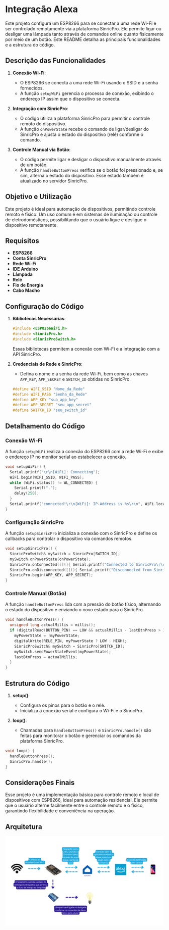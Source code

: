 # Integração Alexa

Este projeto configura um ESP8266 para se conectar a uma rede Wi-Fi e ser controlado remotamente via a plataforma SinricPro. Ele permite ligar ou desligar uma lâmpada tanto através de comandos online quanto fisicamente por meio de um botão. Este README detalha as principais funcionalidades e a estrutura do código.

## Descrição das Funcionalidades

1. **Conexão Wi-Fi**:

   - O ESP8266 se conecta a uma rede Wi-Fi usando o SSID e a senha fornecidos.
   - A função `setupWiFi` gerencia o processo de conexão, exibindo o endereço IP assim que o dispositivo se conecta.

2. **Integração com SinricPro**:

   - O código utiliza a plataforma SinricPro para permitir o controle remoto do dispositivo.
   - A função `onPowerState` recebe o comando de ligar/desligar do SinricPro e ajusta o estado do dispositivo (relé) conforme o comando.

3. **Controle Manual via Botão**:
   - O código permite ligar e desligar o dispositivo manualmente através de um botão.
   - A função `handleButtonPress` verifica se o botão foi pressionado e, se sim, alterna o estado do dispositivo. Esse estado também é atualizado no servidor SinricPro.

## Objetivo e Utilização

Este projeto é ideal para automação de dispositivos, permitindo controle remoto e físico. Um uso comum é em sistemas de iluminação ou controle de eletrodomésticos, possibilitando que o usuário ligue e desligue o dispositivo remotamente.

## Requisitos

- **ESP8266**
- **Conta SinricPro**
- **Rede Wi-Fi**
- **IDE Arduino**
- **Lâmpada**
- **Relé**
- **Fio de Energia**
- **Cabo Macho**

## Configuração do Código

1. **Bibliotecas Necessárias**:

   ```cpp
   #include <ESP8266WiFi.h>
   #include <SinricPro.h>
   #include <SinricProSwitch.h>
   ```

   Essas bibliotecas permitem a conexão com Wi-Fi e a integração com a API SinricPro.

2. **Credenciais de Rede e SinricPro**:

   - Defina o nome e a senha da rede Wi-Fi, bem como as chaves `APP_KEY`, `APP_SECRET` e `SWITCH_ID` obtidas no SinricPro.

   ```cpp
   #define WIFI_SSID "Nome_da_Rede"
   #define WIFI_PASS "Senha_da_Rede"
   #define APP_KEY "sua_app_key"
   #define APP_SECRET "seu_app_secret"
   #define SWITCH_ID "seu_switch_id"
   ```

## Detalhamento do Código

### Conexão Wi-Fi

A função `setupWiFi` realiza a conexão do ESP8266 com a rede Wi-Fi e exibe o endereço IP no monitor serial ao estabelecer a conexão.

```cpp
void setupWiFi() {
  Serial.printf("\r\n[WiFi]: Connecting");
  WiFi.begin(WIFI_SSID, WIFI_PASS);
  while (WiFi.status() != WL_CONNECTED) {
    Serial.printf(".");
    delay(250);
  }
  Serial.printf("connected!\r\n[WiFi]: IP-Address is %s\r\n", WiFi.localIP().toString().c_str());
}
```

### Configuração SinricPro

A função `setupSinricPro` inicializa a conexão com o SinricPro e define os callbacks para controlar o dispositivo via comandos remotos.

```cpp
void setupSinricPro() {
  SinricProSwitch& mySwitch = SinricPro[SWITCH_ID];
  mySwitch.onPowerState(onPowerState);
  SinricPro.onConnected([](){ Serial.printf("Connected to SinricPro\r\n"); });
  SinricPro.onDisconnected([](){ Serial.printf("Disconnected from SinricPro\r\n"); });
  SinricPro.begin(APP_KEY, APP_SECRET);
}
```

### Controle Manual (Botão)

A função `handleButtonPress` lida com a pressão do botão físico, alternando o estado do dispositivo e enviando o novo estado para o SinricPro.

```cpp
void handleButtonPress() {
  unsigned long actualMillis = millis();
  if (digitalRead(BUTTON_PIN) == LOW && actualMillis - lastBtnPress > 1000) {
    myPowerState = !myPowerState;
    digitalWrite(RELE_PIN, myPowerState ? LOW : HIGH);
    SinricProSwitch& mySwitch = SinricPro[SWITCH_ID];
    mySwitch.sendPowerStateEvent(myPowerState);
    lastBtnPress = actualMillis;
  }
}
```

## Estrutura do Código

1. **setup()**:

   - Configura os pinos para o botão e o relé.
   - Inicializa a conexão serial e configura o Wi-Fi e o SinricPro.

2. **loop()**:
   - Chamadas para `handleButtonPress()` e `SinricPro.handle()` são feitas para monitorar o botão e gerenciar os comandos da plataforma SinricPro.

```cpp
void loop() {
  handleButtonPress();
  SinricPro.handle();
}
```

## Considerações Finais

Esse projeto é uma implementação básica para controle remoto e local de dispositivos com ESP8266, ideal para automação residencial. Ele permite que o usuário alterne facilmente entre o controle remoto e o físico, garantindo flexibilidade e conveniência na operação.

## Arquitetura

<p align="center">
  <img alt="Arquitetura Integração Alexa" src="../.github/Arquitetura Integração Alexa.png" width="700">
</p>

